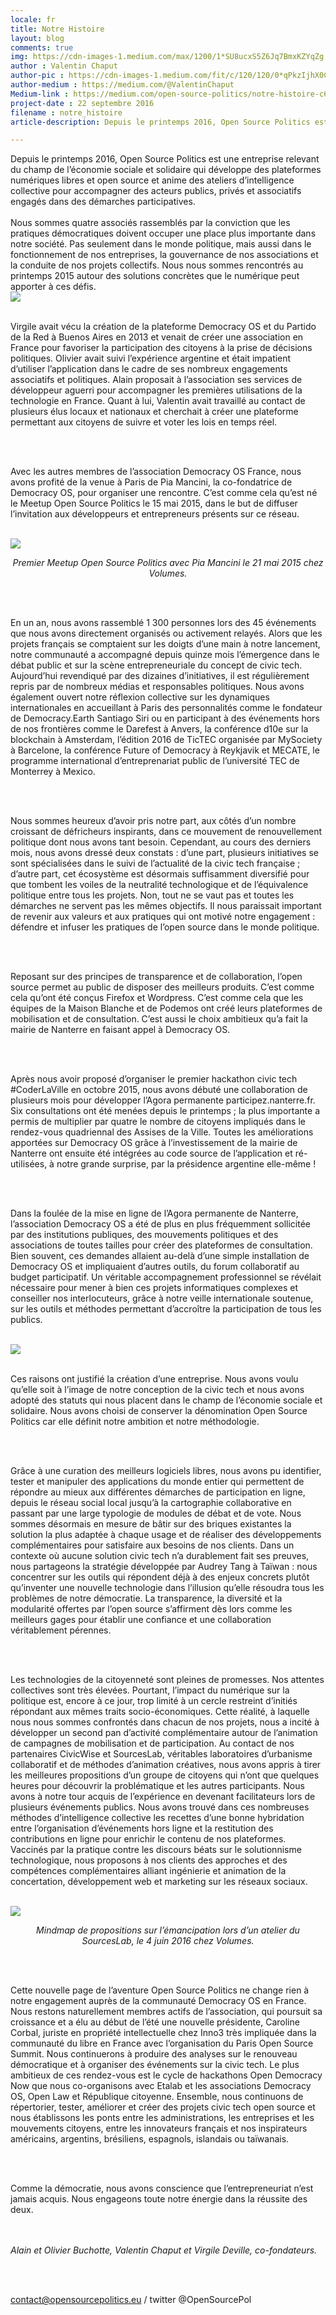 ```yaml
---
locale: fr
title: Notre Histoire
layout: blog
comments: true
img: https://cdn-images-1.medium.com/max/1200/1*SU8ucxS5Z6Jq7BmxKZYqZg.jpeg
author : Valentin Chaput
author-pic : https://cdn-images-1.medium.com/fit/c/120/120/0*qPkzIjhX0CUWVeaD.jpg
author-medium : https://medium.com/@ValentinChaput
Medium-link : https://medium.com/open-source-politics/notre-histoire-c61bbec90334
project-date : 22 septembre 2016
filename : notre_histoire
article-description: Depuis le printemps 2016, Open Source Politics est une entreprise relevant du champ de l’économie sociale...

---
```


<div class = "blogcontent">
Depuis le printemps 2016, Open Source Politics est une entreprise relevant du champ de l’économie sociale et solidaire qui développe des plateformes numériques libres et open source et anime des ateliers d’intelligence collective pour accompagner des acteurs publics, privés et associatifs engagés dans des démarches participatives.
<br><br>
Nous sommes quatre associés rassemblés par la conviction que les pratiques démocratiques doivent occuper une place plus importante dans notre société. Pas seulement dans le monde politique, mais aussi dans le fonctionnement de nos entreprises, la gouvernance de nos associations et la conduite de nos projets collectifs. Nous nous sommes rencontrés au printemps 2015 autour des solutions concrètes que le numérique peut apporter à ces défis.
<br>
<img src = "https://cdn-images-1.medium.com/max/1200/1*SU8ucxS5Z6Jq7BmxKZYqZg.jpeg"><br><br>

Virgile avait vécu la création de la plateforme Democracy OS et du Partido de la Red à Buenos Aires en 2013 et venait de créer une association en France pour favoriser la participation des citoyens à la prise de décisions politiques. Olivier avait suivi l’expérience argentine et était impatient d’utiliser l’application dans le cadre de ses nombreux engagements associatifs et politiques. Alain proposait à l’association ses services de développeur aguerri pour accompagner les premières utilisations de la technologie en France. Quant à lui, Valentin avait travaillé au contact de plusieurs élus locaux et nationaux et cherchait à créer une plateforme permettant aux citoyens de suivre et voter les lois en temps réel.

<br><br>

Avec les autres membres de l’association Democracy OS France, nous avons profité de la venue à Paris de Pia Mancini, la co-fondatrice de Democracy OS, pour organiser une rencontre. C’est comme cela qu’est né le Meetup Open Source Politics le 15 mai 2015, dans le but de diffuser l’invitation aux développeurs et entrepreneurs présents sur ce réseau.

<br><img src = "https://cdn-images-1.medium.com/max/1200/1*gVPBs_HzNu_SNeoXLeLX9A.jpeg"><br><center><i>Premier Meetup Open Source Politics avec Pia Mancini le 21 mai 2015 chez Volumes.</i></center>

<br><br>

En un an, nous avons rassemblé 1 300 personnes lors des 45 événements que nous avons directement organisés ou activement relayés. Alors que les projets français se comptaient sur les doigts d’une main à notre lancement, notre communauté a accompagné depuis quinze mois l’émergence dans le débat public et sur la scène entrepreneuriale du concept de civic tech. Aujourd’hui revendiqué par des dizaines d’initiatives, il est régulièrement repris par de nombreux médias et responsables politiques. Nous avons également ouvert notre réflexion collective sur les dynamiques internationales en accueillant à Paris des personnalités comme le fondateur de Democracy.Earth Santiago Siri ou en participant à des événements hors de nos frontières comme le Darefest à Anvers, la conférence d10e sur la blockchain à Amsterdam, l’édition 2016 de TicTEC organisée par MySociety à Barcelone, la conférence Future of Democracy à Reykjavik et MECATE, le programme international d’entreprenariat public de l’université TEC de Monterrey à Mexico.

<br><br>

Nous sommes heureux d’avoir pris notre part, aux côtés d’un nombre croissant de défricheurs inspirants, dans ce mouvement de renouvellement politique dont nous avons tant besoin. Cependant, au cours des derniers mois, nous avons dressé deux constats : d’une part, plusieurs initiatives se sont spécialisées dans le suivi de l’actualité de la civic tech française ; d’autre part, cet écosystème est désormais suffisamment diversifié pour que tombent les voiles de la neutralité technologique et de l’équivalence politique entre tous les projets. Non, tout ne se vaut pas et toutes les démarches ne servent pas les mêmes objectifs. Il nous paraissait important de revenir aux valeurs et aux pratiques qui ont motivé notre engagement : défendre et infuser les pratiques de l’open source dans le monde politique.

<br><br>

Reposant sur des principes de transparence et de collaboration, l’open source permet au public de disposer des meilleurs produits. C’est comme cela qu’ont été conçus Firefox et Wordpress. C’est comme cela que les équipes de la Maison Blanche et de Podemos ont créé leurs plateformes de mobilisation et de consultation. C’est aussi le choix ambitieux qu’a fait la mairie de Nanterre en faisant appel à Democracy OS.

<br><br>


Après nous avoir proposé d’organiser le premier hackathon civic tech #CoderLaVille en octobre 2015, nous avons débuté une collaboration de plusieurs mois pour développer l’Agora permanente participez.nanterre.fr. Six consultations ont été menées depuis le printemps ; la plus importante a permis de multiplier par quatre le nombre de citoyens impliqués dans le rendez-vous quadriennal des Assises de la Ville. Toutes les améliorations apportées sur Democracy OS grâce à l’investissement de la mairie de Nanterre ont ensuite été intégrées au code source de l’application et ré-utilisées, à notre grande surprise, par la présidence argentine elle-même !

<br><br>

Dans la foulée de la mise en ligne de l’Agora permanente de Nanterre, l’association Democracy OS a été de plus en plus fréquemment sollicitée par des institutions publiques, des mouvements politiques et des associations de toutes tailles pour créer des plateformes de consultation. Bien souvent, ces demandes allaient au-delà d’une simple installation de Democracy OS et impliquaient d’autres outils, du forum collaboratif au budget participatif. Un véritable accompagnement professionnel se révélait nécessaire pour mener à bien ces projets informatiques complexes et conseiller nos interlocuteurs, grâce à notre veille internationale soutenue, sur les outils et méthodes permettant d’accroître la participation de tous les publics.

<br><img src = "https://cdn-images-1.medium.com/max/960/1*FRLi_rtRQr4f43yTb6R2qQ@2x.png"> <br><br>

Ces raisons ont justifié la création d’une entreprise. Nous avons voulu qu’elle soit à l’image de notre conception de la civic tech et nous avons adopté des statuts qui nous placent dans le champ de l’économie sociale et solidaire. Nous avons choisi de conserver la dénomination Open Source Politics car elle définit notre ambition et notre méthodologie.

<br><br>

Grâce à une curation des meilleurs logiciels libres, nous avons pu identifier, tester et manipuler des applications du monde entier qui permettent de répondre au mieux aux différentes démarches de participation en ligne, depuis le réseau social local jusqu’à la cartographie collaborative en passant par une large typologie de modules de débat et de vote. Nous sommes désormais en mesure de bâtir sur des briques existantes la solution la plus adaptée à chaque usage et de réaliser des développements complémentaires pour satisfaire aux besoins de nos clients. Dans un contexte où aucune solution civic tech n’a durablement fait ses preuves, nous partageons la stratégie développée par Audrey Tang à Taïwan : nous concentrer sur les outils qui répondent déjà à des enjeux concrets plutôt qu’inventer une nouvelle technologie dans l’illusion qu’elle résoudra tous les problèmes de notre démocratie. La transparence, la diversité et la modularité offertes par l’open source s’affirment dès lors comme les meilleurs gages pour établir une confiance et une collaboration véritablement pérennes.

<br><br>

Les technologies de la citoyenneté sont pleines de promesses. Nos attentes collectives sont très élevées. Pourtant, l’impact du numérique sur la politique est, encore à ce jour, trop limité à un cercle restreint d’initiés répondant aux mêmes traits socio-économiques. Cette réalité, à laquelle nous nous sommes confrontés dans chacun de nos projets, nous a incité à développer un second pan d’activité complémentaire autour de l’animation de campagnes de mobilisation et de participation. Au contact de nos partenaires CivicWise et SourcesLab, véritables laboratoires d’urbanisme collaboratif et de méthodes d’animation créatives, nous avons appris à tirer les meilleures propositions d’un groupe de citoyens qui n’ont que quelques heures pour découvrir la problématique et les autres participants. Nous avons à notre tour acquis de l’expérience en devenant facilitateurs lors de plusieurs événements publics. Nous avons trouvé dans ces nombreuses méthodes d’intelligence collective les recettes d’une bonne hybridation entre l’organisation d’événements hors ligne et la restitution des contributions en ligne pour enrichir le contenu de nos plateformes. Vaccinés par la pratique contre les discours béats sur le solutionnisme technologique, nous proposons à nos clients des approches et des compétences complémentaires alliant ingénierie et animation de la concertation, développement web et marketing sur les réseaux sociaux.

<br><img src = "https://cdn-images-1.medium.com/max/1200/1*RSrwzmrgySI36W2keHO5yQ.jpeg"><br><center><i>Mindmap de propositions sur l’émancipation lors d’un atelier du SourcesLab, le 4 juin 2016 chez Volumes.</i></center>

<br><br>

Cette nouvelle page de l’aventure Open Source Politics ne change rien à notre engagement auprès de la communauté Democracy OS en France. Nous restons naturellement membres actifs de l’association, qui poursuit sa croissance et a élu au début de l’été une nouvelle présidente, Caroline Corbal, juriste en propriété intellectuelle chez Inno3 très impliquée dans la communauté du libre en France avec l’organisation du Paris Open Source Summit. Nous continuerons à produire des analyses sur le renouveau démocratique et à organiser des événements sur la civic tech. Le plus ambitieux de ces rendez-vous est le cycle de hackathons Open Democracy Now que nous co-organisons avec Etalab et les associations Democracy OS, Open Law et République citoyenne. Ensemble, nous continuons de répertorier, tester, améliorer et créer des projets civic tech open source et nous établissons les ponts entre les administrations, les entreprises et les mouvements citoyens, entre les innovateurs français et nos inspirateurs américains, argentins, brésiliens, espagnols, islandais ou taïwanais.

<br><br>

Comme la démocratie, nous avons conscience que l’entrepreneuriat n’est jamais acquis. Nous engageons toute notre énergie dans la réussite des deux.

<br><br> <i>Alain et Olivier Buchotte, Valentin Chaput et Virgile Deville, co-fondateurs.</i>

<br><br>

contact@opensourcepolitics.eu / twitter @OpenSourcePol












</div>

